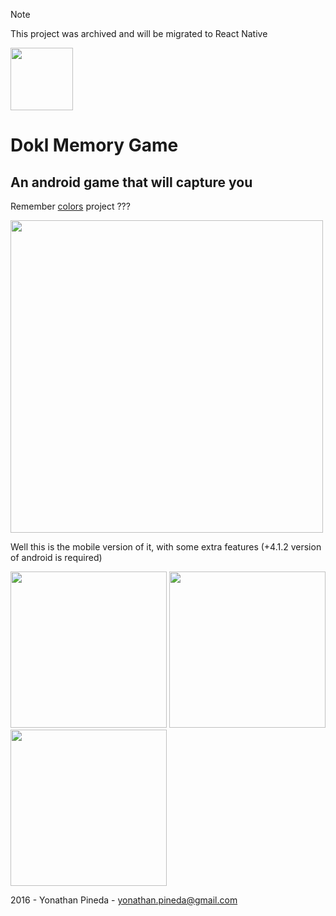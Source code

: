 > [!NOTE]
> This project was archived and will be migrated to React Native

[<img src="https://yonathanp4.sg-host.com/assets/images/dmg-icon.jpeg" width="100" />](https://yonathanp4.sg-host.com/assets/images/dmg-icon.jpeg)

# Dokl Memory Game

## An android game that will capture you

Remember [colors][colorsRepo] project ???

[<img src="https://yonathanp4.sg-host.com/assets/images/colors-repo.png" width="500" />](https://yonathanp4.sg-host.com/assets/images/colors-repo.png)

Well this is the mobile version of it, with some extra features (+4.1.2 version of android is required)

[<img src="https://yonathanp4.sg-host.com/assets/images/dmg-home.jpeg" width="250" />](https://yonathanp4.sg-host.com/assets/images/dmg-home.jpeg) [<img src="https://yonathanp4.sg-host.com/assets/images/dmg-settings.jpeg" width="250" />](https://yonathanp4.sg-host.com/assets/images/dmg-settings.jpeg) [<img src="https://yonathanp4.sg-host.com/assets/images/dmg-play.jpeg" width="250" />](https://yonathanp4.sg-host.com/assets/images/dmg-play.jpeg)


[colorsRepo]: <https://github.com/drm-code/colors>

2016 - Yonathan Pineda - yonathan.pineda@gmail.com
